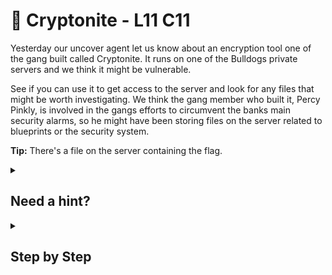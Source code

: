 # 💠 Cryptonite - L11 C11

Yesterday our uncover agent let us know about an encryption tool one of the gang built called Cryptonite. It runs on one of the Bulldogs private servers and we think it might be vulnerable.

See if you can use it to get access to the server and look for any files that might be worth investigating. We think the gang member who built it, Percy Pinkly, is involved in the gangs efforts to circumvent the banks main security alarms, so he might have been storing files on the server related to blueprints or the security system.

**Tip:** There's a file on the server containing the flag.

<details><summary>

## Need a hint?</summary>

```txt
💡 Hint: Focus more on the -n argument and see if you can take advantage of it.
```

</details>

<details><summary>

## Step by Step</summary>

- To view all possible arguments with Cryptonite, type `cryptonite -h`
- Type `cryptonite -n;ls`
- Type `cryptonite -n;cat security-blueprints.txt`
- The flag should appear

`flag: 28ISToBLzwZlTmUqnVep`

</details>
